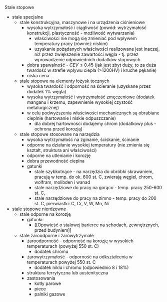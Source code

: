 Stale stopowe

- stale specjalne
	- stale konstrukcyjna, maszynowe i na urządzenia ciśnieniowe
		- wysoka wytrzymałość i ciągliwość (powód: wytrzymałość konstrukcji, plastyczność - możliwość wytwarzania)
			- właściwości nie mogą się zmieniać pod wpływem temperatury pracy (również niskim)
			- uzyskanie pożądanych właściwości realizowane jest inaczej, niż przez zwiększenie zawartości węgla - tj. przez wprowadzenie odpowiednich dodatków stopowych
		- dobra spawalność - $CEV \leq 0.45$ (jak jest zbyt duży, to za duża twardość w strefie wpływu ciepła (>1200HV) i kruche pękanie)
		- niska cena
	- stale stopowe na elementy łożysk tocznych
		- wysoka twardość i odporność na ścieranie (uzyskane przez dodatek 1% węgla)
		- wysoka wytrzymałość i wytrzymałość zmęczeniowe (dodatek manganu i krzemu, zapewnienie wysokiej czystość metalurgicznej)
		- w celu podwyższenia właściwości mechanicznych są obrabiane cieplnie (hartowanie i niskie odpuszczanie)
			- dla dobrej hartowności dodajemy chrom (dodatkowy plus - ochrona przed korozją)
	- stale stopowe stosowane na narzędzia
		- wysoka wytrzymałość na zginanie, ściskanie, ścinanie
		- odporne na działanie wysokiej temperatury (nie zmienia się kształt, struktura ani właściwości)
		- odporne na utlenianie i korozję
		- dobra przewodność cieplna
		- gatunki
			- stale szybkotnące - na narzędzia do obróbki skrawaniem, pracują w temp. do ok. 600 st. C, zwierają węgiel, chrom, wolfram, molibden i wanad
			- stale narzędziowe do pracy na gorąco - temp. pracy 250-600 st. C, 
			- stale narzędziowe do pracy na zimno - temp. pracy do 200 st. C, pierwiastki: C, Cr, V, W, Mn, Ni
- stale stopowe nierdzewne
	- stale odporne na korozję
		- gatunki:
			- [[Opowieść o stalowej barierce na schodach, zewnętrznych, przed budyniem]]
	- stale żaroodporne i żarowytrzymałe 
		- żaroodporność - odporność na korozję w wysokich temperaturach (powyżej 550 st. C)
			- dodatek chromu
		- żarowytrzymałość - odporność na odkształcenia w temperaturach powyżej 550 st. C
			- dodatek niklu i chromu (odpowiednio 8 i 18%)
		- struktura ferrytyczna lub austenityczna
		- zastosowania
			- kotły parowe
			- piece
			- palniki gazowe